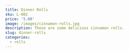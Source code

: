 ```yaml
---
title: Dinner Rolls
sku: L-002
price: '5.00'
image: /images/cinnamon-rolls.jpg
description: These are some delicious cinnamon rolls.
slug: dinner-rolls
categories:
  - rolls
---
```


